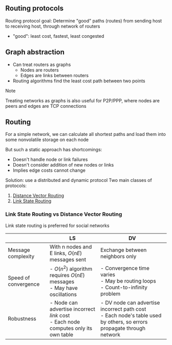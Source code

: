 ## Routing protocols

Routing protocol goal: Determine "good" paths (routes) from sending host to receiving host, through network of routers
- "good": least cost, fastest, least congested

## Graph abstraction

- Can treat routers as graphs
	- Nodes are routers
	- Edges are links between routers
- Routing algorithms find the least cost path between two points


> [!note]
> Treating networks as graphs is also useful for P2P/PPP, where nodes are peers and edges are TCP connections

## Routing

For a simple network, we can calculate all shortest paths and load them into some nonvolatile storage on each node

But such a static approach has shortcomings:
- Doesn't handle node or link failures
- Doesn't consider addition of new nodes or links
- Implies edge costs cannot change

Solution: use a distributed and dynamic protocol
Two main classes of protocols:
1. [Distance Vector Routing](Distance%20Vector%20Routing.md)
2. [Link State Routing](Link%20State%20Routing.md)

### Link State Routing vs Distance Vector Routing

Link state routing is preferred for social networks

|  | LS | DV |
| ---- | ---- | ---- |
| Message complexity | With n nodes and E links, $O(nE)$ messages sent | Exchange between neighbors only |
| Speed of convergence | - $O(n^2)$ algorithm requires $O(nE)$ messages<br>- May have oscillations | - Convergence time varies<br>- May be routing loops<br>- Count-to-infinity problem |
| Robustness | - Node can advertise incorrect *link* cost<br>- Each node computes only its own table | - DV node can advertise incorrect path cost<br>- Each node's table used by others, so errors propagate through network<br> |
